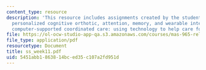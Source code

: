 ```yaml
---
content_type: resource
description: 'This resource includes assignments created by the students on a plan-based
  personalized cognitive orthotic, attention, memory, and wearable interfaces, and
  computer-supported coordinated care: using technology to help care for elders.'
file: https://ol-ocw-studio-app-qa.s3.amazonaws.com/courses/mas-965-relational-machines-spring-2005/5451abb1863814bced35c107a2fd951d_ss_week11.pdf
file_type: application/pdf
resourcetype: Document
title: ss_week11.pdf
uid: 5451abb1-8638-14bc-ed35-c107a2fd951d
---
```

